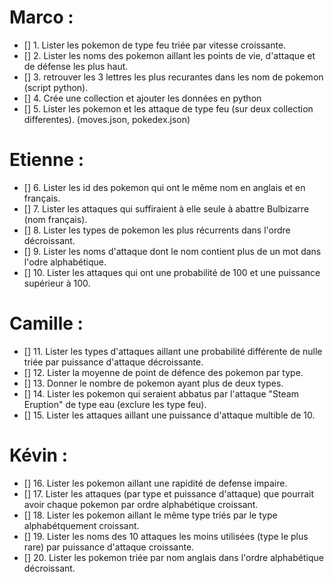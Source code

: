 # Marco :

- [] 1. Lister les pokemon de type feu triée par vitesse croissante.
- [] 2. Lister les noms des pokemon aillant les points de vie, d'attaque et de défense les plus haut.
- [] 3. retrouver les  3 lettres les plus recurantes dans les nom de pokemon (script python).
- [] 4. Crée une collection et ajouter les données en python
- [] 5. Lister les pokemon et les attaque de type feu (sur deux collection differentes). (moves.json, pokedex.json)


# Etienne :

- [] 6. Lister les id des pokemon qui ont le même nom en anglais et en français.
- [] 7. Lister les attaques qui suffiraient à elle seule à abattre Bulbizarre (nom français).
- [] 8. Lister les types de pokemon les plus récurrents dans l'ordre décroissant.
- [] 9. Lister les noms d'attaque dont le nom contient plus de un mot dans l'odre alphabétique.
- [] 10. Lister les attaques qui ont une probabilité de 100 et une puissance supérieur à 100.

# Camille :

- [] 11. Lister les types d'attaques aillant une probabilité différente de nulle triée par puissance d'attaque décroissante.
- [] 12. Lister la moyenne de point de défence des pokemon par type.
- [] 13. Donner le nombre de pokemon ayant plus de deux types.
- [] 14. Lister les pokemon qui seraient abbatus par l'attaque "Steam Eruption" de type eau (exclure les type feu).
- [] 15. Lister les attaques aillant une puissance d'attaque multible de 10.

# Kévin :

- [] 16. Lister les pokemon aillant une rapidité de defense impaire.
- [] 17. Lister les attaques (par type et puissance d'attaque) que pourrait avoir chaque pokemon par ordre alphabétique croissant.
- [] 18. Lister les pokemon aillant le même type triés par le type alphabétquement croissant.
- [] 19. Lister les noms des 10 attaques les moins utilisées (type le plus rare) par puissance d'attaque croissante.
- [] 20. Lister les pokemon triée par nom anglais dans l'ordre alphabétique décroissant.
